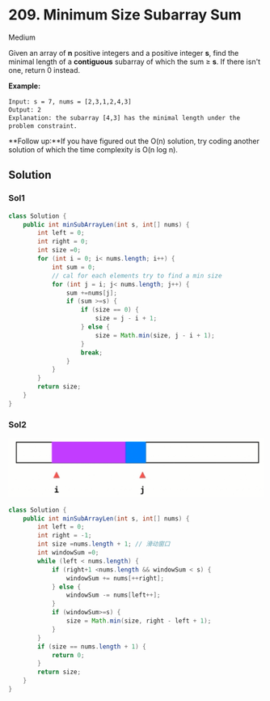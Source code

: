 # 209. Minimum Size Subarray Sum

Medium

Given an array of **n** positive integers and a positive integer **s**, find the minimal length of a **contiguous** subarray of which the sum ≥ **s**. If there isn't one, return 0 instead.

**Example:** 

```text
Input: s = 7, nums = [2,3,1,2,4,3]
Output: 2
Explanation: the subarray [4,3] has the minimal length under the problem constraint.
```

**Follow up:**If you have figured out the O\(n\) solution, try coding another solution of which the time complexity is O\(n log n\). 

## Solution

### Sol1

```java
class Solution {
    public int minSubArrayLen(int s, int[] nums) {
        int left = 0;
        int right = 0;
        int size =0;
        for (int i = 0; i< nums.length; i++) {
            int sum = 0;
            // cal for each elements try to find a min size
            for (int j = i; j< nums.length; j++) {
                sum +=nums[j];
                if (sum >=s) {
                    if (size == 0) {
                        size = j - i + 1;
                    } else {
                        size = Math.min(size, j - i + 1);
                    }
                    break;
                }
            }
        }
        return size;
    }
}
```

### Sol2

![](../.gitbook/assets/image%20%2815%29.png)

```java
class Solution {
    public int minSubArrayLen(int s, int[] nums) {
        int left = 0;
        int right = -1; 
        int size =nums.length + 1; // 滑动窗口
        int windowSum =0;
        while (left < nums.length) {
            if (right+1 <nums.length && windowSum < s) {
                windowSum += nums[++right];
            } else {
                windowSum -= nums[left++];
            }
            if (windowSum>=s) {
                size = Math.min(size, right - left + 1);
            }
        }
        if (size == nums.length + 1) {
            return 0;
        }
        return size;
    }
}
```

